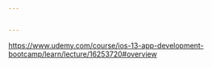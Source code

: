 ```yaml
---


---
```


<p><a href="https://www.udemy.com/course/ios-13-app-development-bootcamp/learn/lecture/16253720#overview">https://www.udemy.com/course/ios-13-app-development-bootcamp/learn/lecture/16253720#overview</a></p>

